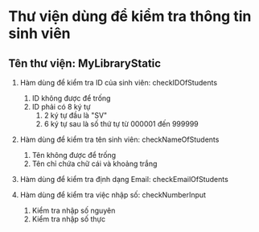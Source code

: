 # Thư viện dùng để kiểm tra thông tin sinh viên

## Tên thư viện: MyLibraryStatic

1. Hàm dùng để kiểm tra ID của sinh viên: checkIDOfStudents
    1. ID không được để trống
    2. ID phải có 8 ký tự
        1. 2 ký tự đầu là "SV"
        2. 6 ký tự sau là số thứ tự từ 000001 đến 999999

2. Hàm dùng để kiểm tra tên sinh viên: checkNameOfStudents
    1. Tên không được để trống
    2. Tên chỉ chứa chữ cái và khoảng trắng

3. Hàm dùng để kiểm tra định dạng Email: checkEmailOfStudents

4. Hàm dùng để kiểm tra việc nhập số: checkNumberInput
    1. Kiểm tra nhập số nguyên
    2. Kiểm tra nhập số thực
